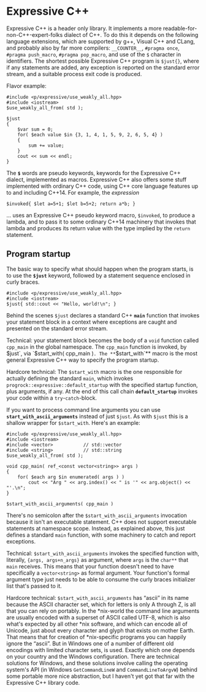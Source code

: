 # Expressive C++

Expressive C++ is a header only library. It implements a more
readable-for-non-C++-expert-folks dialect of C++. To do this it depends
on the following language extensions, which are supported by g++, Visual
C++ and CLang, and probably also by far more compilers: `__COUNTER__`,
`#pragma once`, `#pragma push_macro`, `#pragma pop_macro`, and use of the
`$` character in identifiers. The shortest possible Expressive C++
program is `$just{}`, where if any statements are added, any exception is
reported on the standard error stream, and a suitable process exit code
is produced.

Flavor example:

    #include <p/expressive/use_weakly_all.hpp>
    #include <iostream>
    $use_weakly_all_from( std );

    $just
    {
        $var sum = 0;
        for( $each value $in {3, 1, 4, 1, 5, 9, 2, 6, 5, 4} )
        {
            sum += value;
        }
        cout << sum << endl;
    }

The **`$`** words are pseudo keywords, keywords for the Expressive C++ dialect,
implemented as macros. Expressive C++ also offers some stuff implemented with
ordinary C++ code, using C++ core language features up to and including C++14.
For example, the *expression*

    $invoked{ $let a=5+1; $let b=5+2; return a*b; }
    
&hellip; uses an Expressive C++ pseudo keyword macro, `$invoked`, to produce a lambda,
and to pass it to some ordinary C++14 machinery that invokes that lambda and
produces its return value with the type implied by the `return` statement.

## Program startup

The basic way to specify what should happen when the program starts, is to use the
**`$just`** keyword, followed by a statement sequence enclosed in curly braces.

    #include <p/expressive/use_weakly_all.hpp>
    #include <iostream>
    $just{ std::cout << "Hello, world!\n"; }

Behind the scenes `$just` declares a standard C++ **`main`** function that
invokes your statement block in a context where exceptions are caught and
presented on the standard error stream.

Technical: your statement block becomes the body of a `void` function
called `cpp_main` in the global namespace. The `cpp_main` function is
invoked, by $just`, via `$start_with( cpp_main )`. The **`$start_with`**
macro is the most general Expressive C++ way to specify
the program startup.

Hardcore technical: The `$start_with` macro is the one responsible for
actually defining the standard `main`, which invokes
`progrock::expressive::default_startup` with the specified startup function,
plus arguments, if any. At the end of this call chain **`default_startup`**
invokes your code within a `try`-`catch`-block.

If you want to process command line arguments you can use
**`start_with_ascii_arguments`** instead of just `$just`. As with `$just`
this is a shallow wrapper for `$start_with`. Here's an example:

    #include <p/expressive/use_weakly_all.hpp>
    #include <iostream>
    #include <vector>           // std::vector
    #include <string>           // std::string
    $use_weakly_all_from( std );

    void cpp_main( ref_<const vector<string>> args )
    {
        for( $each arg $in enumerated( args ) )
            cout << "Arg " << arg.index() << " is '" << arg.object() << "'.\n";
    }

    $start_with_ascii_arguments( cpp_main )

There's no semicolon after the `$start_with_ascii_arguments` invocation because
it isn't an executable statement. C++ does not support executable statements at
namespace scope. Instead, as explained above, this just defines a standard
`main` function, with some machinery to catch and report exceptions.

Technical: `$start_with_ascii_arguments` invokes the specified function with, literally,
`{args, args+n_args}` as argument, where `args` is the `char**` that `main`
receives. This means that your function doesn't need to have specifically a
`vector<string>` as formal argument. Your function's formal argument type just needs
to be able to consume the curly braces initializer list that's passed to it.

Hardcore technical: `$start_with_ascii_arguments` has &ldquo;ascii&rdquo; in its name
because the ASCII character set, which for letters is only A through Z, is all that
you can rely on portably. In the \*nix-world the command line arguments are usually encoded
with a superset of ASCII called UTF-8, which is also what's expected by all other \*nix
software, and which can encode all of Unicode, just about every character and glyph that
exists on mother Earth. That means that for creation of
\*nix-specific programs you can happily ignore the &ldquo;ascii&rdquo;. But in
Windows one of a number of different old encodings with limited character sets, is used.
Exactly which one depends on your country and the Windows configuration. There are
technical solutions for Windows, and these solutions involve calling the operating
system's API (in Windows `GetCommandLineW` and `CommandLineToArgvW`) behind some portable
more nice abstraction, but I haven't yet got that far with the Expressive C++ library code.
